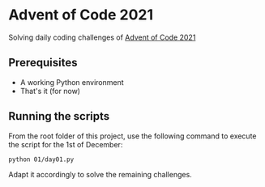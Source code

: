 # Advent of Code 2021

Solving daily coding challenges of [Advent of Code 2021](https://adventofcode.com/2021)

## Prerequisites

- A working Python environment
- That's it (for now)

## Running the scripts

From the root folder of this project, use the following command to execute the script for the 1st of December:

`python 01/day01.py`

Adapt it accordingly to solve the remaining challenges.
